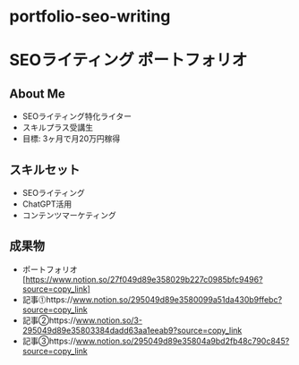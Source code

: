 # portfolio-seo-writing
# SEOライティング ポートフォリオ

## About Me
- SEOライティング特化ライター
- スキルプラス受講生
- 目標: 3ヶ月で月20万円稼得

## スキルセット
- SEOライティング
- ChatGPT活用
- コンテンツマーケティング

## 成果物
- ポートフォリオ[https://www.notion.so/27f049d89e358029b227c0985bfc9496?source=copy_link]
- 記事⓵https://www.notion.so/295049d89e3580099a51da430b9ffebc?source=copy_link
- 記事➁https://www.notion.so/3-295049d89e35803384dadd63aa1eeab9?source=copy_link
- 記事➂https://www.notion.so/295049d89e35804a9bd2fb48c790c845?source=copy_link
